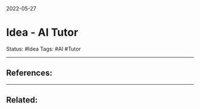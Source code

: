 2022-05-27
# Idea - AI Tutor
Status: #Idea
Tags: #AI #Tutor








---
## References:

---
## Related:
